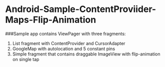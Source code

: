 Android-Sample-ContentProviider-Maps-Flip-Animation
===================================================
###Sample app contains ViewPager with three fragments:
1. List fragment with ContentProvider and CursorAdapter
2. GoogleMap with autolocation and 5 constant pins
3. Simple fragment that contains draggable ImageView with flip-animation on single tap

